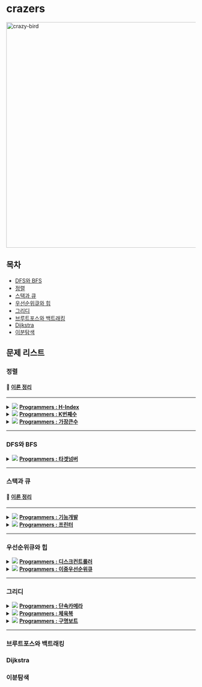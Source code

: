 # crazers
<img src="https://user-images.githubusercontent.com/22493971/163156603-b91402a9-7177-48cd-b702-9e5dec0ef5d5.png" alt="crazy-bird" width="600" />

## 목차

- [DFS와 BFS](#dfs와-bfs)
- [정렬](#정렬)
- [스택과 큐](#스택과-큐)
- [우선순위큐와 힙](#우선순위큐와-힙)
- [그리디](#그리디)
- [브루트포스와 백트래킹](#브루트포스와-백트래킹)
- [Dijkstra](#dijkstra)
- [이분탐색](#이분탐색)

## 문제 리스트

### 정렬

#### 📖 [이론 정리](/contents/정렬.md)
----

<details>
<summary>
  
   <img src="https://img.shields.io/badge/Level2-blue" />
   
   <a href="/problems/H-Index">
     <b>Programmers : H-Index</b>
  </a>
  
</summary>
<div markdown="1">
  
<br>
    
|[혁진](/problems/H-Index/혁진)|소령|혜은|서희|주희|
|--|--|--|--|--|

</div>
</details>

<details>
<summary>
  
   <img src="https://img.shields.io/badge/Level1-green" />
   
   <a href="/problems/K번째수">
     <b>Programmers : K번째수</b>
  </a>
  
</summary>
<div markdown="1">
  
<br>
    
|[혁진](/problems/K번째수/혁진)|[소령](/problems/K번째수/소령)|[혜은](/problems/K번째수/혜은)|[서희](/problems/K번째수/서희)|주희|
|--|--|--|--|--|

</div>
</details>


<details>
<summary>
  
   <img src="https://img.shields.io/badge/Level2-blue" />
   
   <a href="/problems/가장큰수">
     <b>Programmers : 가장큰수</b>
  </a>
  
</summary>
<div markdown="1">
  
<br>
    
|혁진|[소령](/problems/가장큰수/소령)|[혜은](/problems/가장큰수/혜은)|[서희](/problems/가장큰수/서희)|
|--|--|--|--|

</div>
</details>

-----


### DFS와 BFS

<details>
<summary>
  
   <img src="https://img.shields.io/badge/Level2-blue" />
   
   <a href="/problems/타겟넘버">
     <b>Programmers : 타겟넘버</b>
  </a>
  
</summary>
<div markdown="1">
    
<br>
    
|[혁진](/problems/타겟넘버/혁진)|소령|혜은|서희|주희|
|--|--|--|--|--|

</div>
</details>


-------

### 스택과 큐

#### 📖 [이론 정리](/contents/스택과큐.md)
---

<details>
<summary>
  
   <img src="https://img.shields.io/badge/Level2-blue" />
   
   <a href="/problems/기능개발">
     <b>Programmers : 기능개발</b>
  </a>
  
</summary>
<div markdown="1">
  
<br>
    
|[혁진](/problems/기능개발/혁진)|[소령](/problems/기능개발/소령)|[혜은](/problems/기능개발/혜은)|[서희](/problems/기능개발/서희)|[주희](/problems/기능개발/주희)|
|--|--|--|--|--|

</div>
</details>

<details>
<summary>
  
   <img src="https://img.shields.io/badge/Level2-blue" />
   
   <a href="/problems/프린터">
     <b>Programmers : 프린터</b>
  </a>
  
</summary>
<div markdown="1">
  
<br>
    
|[혁진](/problems/프린터/혁진)|[소령](/problems/프린터/소령)|[혜은](/problems/프린터/혜은)|[서희](/problems/프린터/서희)|주희|
|--|--|--|--|--|

</div>
</details>

---

### 우선순위큐와 힙

<details>
<summary>
  
   <img src="https://img.shields.io/badge/Level3-yellow" />
   
   <a href="/problems/디스크컨트롤러">
     <b>Programmers : 디스크컨트롤러</b>
  </a>
  
</summary>
<div markdown="1">
  
<br>
    
|[혁진](/problems/디스크컨트롤러/혁진)|소령|혜은|[서희](/problems/디스크컨트롤러/서희)|주희|
|--|--|--|--|--|

</div>
</details>

<details>
<summary>
  
   <img src="https://img.shields.io/badge/Level3-yellow" />
   
   <a href="/problems/이중우선순위큐">
     <b>Programmers : 이중우선순위큐</b>
  </a>
  
</summary>
<div markdown="1">
  
<br>
    
|[혁진](/problems/이중우선순위큐/혁진)|소령|[혜은](/problems/이중우선순위큐/혜은)|서희|주희|
|--|--|--|--|--|

</div>
</details>

---

### 그리디

<details>
<summary>
  
   <img src="https://img.shields.io/badge/Level3-yellow" />
   
   <a href="/problems/단속카메라">
     <b>Programmers : 단속카메라</b>
  </a>
  
</summary>
<div markdown="1">
  
<br>
    
|혁진|소령|혜은|[서희](/problems/단속카메라/서희)|주희|
|--|--|--|--|--|

</div>
</details>

<details>
<summary>
  
   <img src="https://img.shields.io/badge/Level1-green" />
   
   <a href="/problems/체육복">
     <b>Programmers : 체육복</b>
  </a>
  
</summary>
<div markdown="1">
  
<br>
    
|[혁진](/problems/체육복/혁진)|소령|혜은|서희|주희|
|--|--|--|--|--|

</div>
</details>

<details>
<summary>
  
   <img src="https://img.shields.io/badge/Level2-blue" />
   
   <a href="/problems/구명보트">
     <b>Programmers : 구명보트</b>
  </a>
  
</summary>
<div markdown="1">
  
<br>
    
|[혁진](/problems/구명보트/혁진)|소령|혜은|서희|주희|
|--|--|--|--|--|

</div>
</details>

---

### 브루트포스와 백트래킹

### Dijkstra

### 이분탐색
